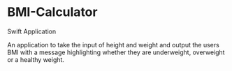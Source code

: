 # BMI-Calculator
Swift Application


An application to take the input of height and weight and output the users BMI with a message highlighting whether they are underweight, overweight or a healthy weight.
